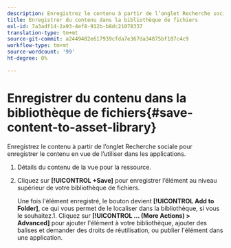 ```yaml
---
description: Enregistrez le contenu à partir de l’onglet Recherche sociale pour enregistrer le contenu en vue de l’utiliser dans les applications.
title: Enregistrer du contenu dans la bibliothèque de fichiers
exl-id: 7a3adf14-2a93-4ef8-912b-b8dc21078337
translation-type: tm+mt
source-git-commit: a2449482e617939cfda7e367da34875bf187c4c9
workflow-type: tm+mt
source-wordcount: '99'
ht-degree: 0%

---
```


# Enregistrer du contenu dans la bibliothèque de fichiers{#save-content-to-asset-library}

Enregistrez le contenu à partir de l’onglet Recherche sociale pour enregistrer le contenu en vue de l’utiliser dans les applications.

1. Détails du contenu de la vue pour la ressource.
1. Cliquez sur **[!UICONTROL +Save]** pour enregistrer l’élément au niveau supérieur de votre bibliothèque de fichiers.

   Une fois l&#39;élément enregistré, le bouton devient **[!UICONTROL Add to Folder]**, ce qui vous permet de le localiser dans la bibliothèque, si vous le souhaitez.1. Cliquez sur **[!UICONTROL … (More Actions) > Advanced]** pour ajouter l&#39;élément à votre bibliothèque, ajouter des balises et demander des droits de réutilisation, ou publier l&#39;élément dans une application.
